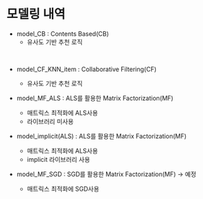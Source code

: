 # 모델링 내역

- model_CB : Contents Based(CB)
  - 유사도 기반 추천 로직
 <br>

- model_CF_KNN_item : Collaborative Filtering(CF)
  - 유사도 기반 추천 로직

- model_MF_ALS : ALS를 활용한 Matrix Factorization(MF)
  - 매트릭스 최적화에 ALS사용
  - 라이브러리 미사용

- model_implicit(ALS) : ALS를 활용한 Matrix Factorization(MF)
  - 매트릭스 최적화에 ALS사용
  - implicit 라이브러리 사용

- model_MF_SGD : SGD를 활용한 Matrix Factorization(MF) -> 예정
  - 매트릭스 최적화에 SGD사용
